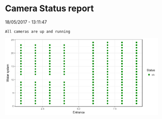 Camera Status report
================
18/05/2017 - 13:11:47

    All cameras are up and running

![](camreport_files/figure-markdown_github/unnamed-chunk-2-1.png)
